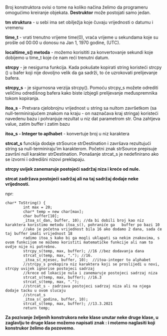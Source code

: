 
Broj konstruktora ovisi o tome na koliko načina želimo da programeru omogućimo kreiranje objekata. **Destruktor** može postojati samo jedan.

**tm struktura** - u sebi ima set obilježja koje čuvaju vrijednosti o datumu i vremenu

**time_t** - vrati trenutno vrijeme time(0), vraća vrijeme u sekundama koje su prošle od 00:00 u donosu na Jan 1, 1970 godine, (UTC).

**localtime_s() metoda** - možemo korisititi za konvertovanje sekundi koje dobijemo u time_t koje će nam reći trenutni datum.

**strcpy** - je nesigurna funkcija. Kada pokušate kopirati string koristeći strcpy () u bafer koji nije dovoljno velik da ga sadrži, to će uzrokovati prelijevanje bafera.

**strcpy_s** - je sigurnosna verzija strcpy(). Pomoću strcpy_s možete odrediti veličinu odredišnog bafera kako biste izbjegli prelijevanje međuspremnika tokom kopiranja.

**itoa_s** - Pretvara cjelobrojnu vrijednost u string sa nultom završetkom (sa null-terminirajućem znakom na kraju - on naznačava kraj stringa) koristeći navedenu bazu i pohranjuje rezultat u niz dat parametrom str. Ona zahtjeva value, zatim buffer i zatim bazu 

**itoa_s - Integer to aplhabet** - konvertuje broj u niz karaktera  

**strcat_s** funckija dodaje strSource strDestination i završava rezultujući string sa null-terminiraju'im karakterom. Početni znak strSource prepisuje završni null karakter strDestination. Ponašanje strcat_s je nedefinirano ako se izvorni i odredišni nizovi preklapaju.

**strcpy uvijek zanemaruje postojeći sadržaj niza i kreće od nule.**

**strcat zadržava postojeći sadržaj ali na taj sadržaj dodaje neke vrijednosti.** 

npr:

```
char* ToString() {
		int max = 20;
		char* temp = new char[max]; 
		char buffer[10];
		_itoa_s(_dan, buffer, 10); //da bi dobili broj kao niz karaktera koristimo metodu itoa_s(), pohraniće ga   buffer po bazi 10
		//ako je početna vrijednost bila 16 ako dodamo 2 dana, sada će taj buffer imati vrijednost 18
		radimo itoa_s kako bi ga mogli uklapati sa nekim znakovima, s ovom funkcijom ne možemo koristiti matematičke funkcije ali nam to ovdje nije ni potrebno.
		strcpy_s(temp, max, buffer); //16 //bez dodavanja dana
		strcat_s(temp, max, "."); //16.
		_itoa_s(_mjesec, buffer, 10);  //itoa-integer to alphabet 
		//strcpy_s prekopira niz karaktera koji se proslijedi u novi, strcpy uvijek ignorise postojeci sadrzaj
		//krece od lokacije nula i zanemaruje postojeci sadrzaj niza
		strcat_s(temp, max, buffer); //16.3
		strcat_s(temp, max, "."); 
		//strcat_s - zadrzava postojeci sadrzaj niza ali na njega dodaje tacku u ovom slucaju
		//strcat_s 
		_itoa_s(_godina, buffer, 10);
		strcat_s(temp, max, buffer); //13.3.2021
		return temp;
```

**Za pozivanje željenih konstrukora neke klase unutar neke druge klase, u zaglavlju te druge klase možemo napisati znak : i mo\emo naglasiti koji konstrukor želimo da pozovemo.** 

